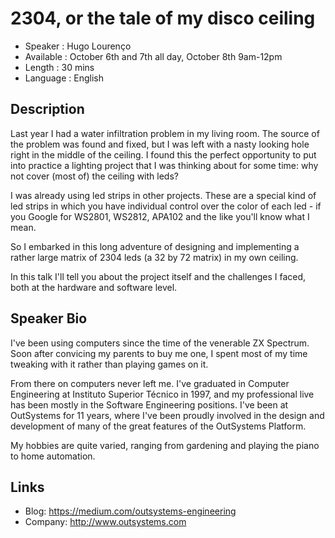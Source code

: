 2304, or the tale of my disco ceiling
========================

* Speaker   : Hugo Lourenço
* Available : October 6th and 7th all day, October 8th 9am-12pm
* Length    : 30 mins
* Language  : English

Description
-----------

Last year I had a water infiltration problem in my living room. The source of the problem was found and fixed, but I was
left with a nasty looking hole right in the middle of the ceiling. I found this the perfect opportunity to put into
practice a lighting project that I was thinking about for some time: why not cover (most of) the ceiling with leds?

I was already using led strips in other projects. These are a special kind of led strips in which you have individual control
over the color of each led - if you Google for WS2801, WS2812, APA102 and the like you'll know what I mean.

So I embarked in this long adventure of designing and implementing a rather large matrix of 2304 leds (a 32 by 72 matrix) in
my own ceiling.

In this talk I'll tell you about the project itself and the challenges I faced, both at the hardware and software level.


Speaker Bio
-----------

I've been using computers since the time of the venerable ZX Spectrum. Soon after convicing my parents to buy me one,
I spent most of my time tweaking with it rather than playing games on it.

From there on computers never left me. I've graduated in Computer Engineering at Instituto Superior Técnico in 1997, and my
professional live has been mostly in the Software Engineering positions. I've been at OutSystems for 11 years, where I've
been proudly involved in the design and development of many of the great features of the OutSystems Platform.

My hobbies are quite varied, ranging from gardening and playing the piano to home automation.

Links
-----

* Blog: https://medium.com/outsystems-engineering
* Company: http://www.outsystems.com

